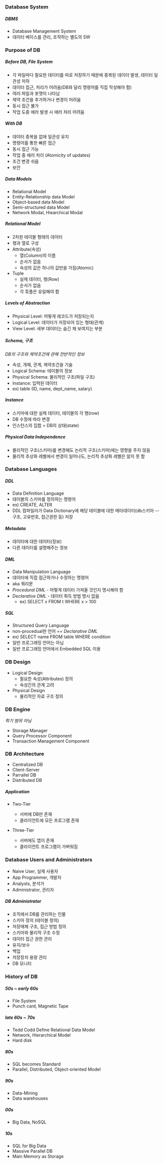 ### Database System

##### DBMS

- Database Management System
- 데이터 베이스를 관리, 조작하는 별도의 SW

### Purpose of DB

##### Before DB, File System

- 각 파일마다 필요한 데이터를 따로 저장하기 때문에 중복된 데이터 발생, 데이터 일관성 저하
- 데이터 접근, 처리가 어려움(DB와 달리 명령어를 직접 작성해야 함)
- 여러 파일과 포맷이 나타남
- 제약 조건을 추가하거나 변경이 어려움
- 동시 접근 불가
- 작업 도중 에러 발생 시 에러 처리 어려움

##### With DB

- 데이터 중복을 없애 일관성 유지
- 명령어를 통한 빠른 접근
- 동시 접근 가능
- 작업 중 에러 처리 (Atomicity of updates)
- 조건 변경 쉬움
- 보안

##### Data Models

- Relational Model
- Entity-Relationship data Model
- Object-based data Model
- Semi-structured data Model
- Network Modal, Hiearchical Modal

##### Relational Model

- 2차원 테이블 형태의 데이터
- 행과 열로 구성
- Attribute(속성)
  - 열(Column)의 이름
  - 순서가 없음
  - 속성의 값은 하나의 값만을 가짐(Atomic)
- Tuple
  - 실제 데이터, 행(Row)
  - 순서가 없음
  - 각 튜플은 유일해야 함

##### Levels of Abstraction

- Physical Level: 어떻게 레코드가 저장되는지
- Logical Level: 데이터가 저장되어 있는 형태(관계)
- View Level: 세부 데이터는 숨긴 채 보여지는 부분

##### Schema, 구조

_DB의 구조와 제약조건에 관해 전반적인 정보_

- 속성, 개체, 관계, 제약조건을 기술
- Logical Schema: 테이블의 정보
- Physical Schema: 물리적인 구조(파일 구조)
- Instance: 입력된 데이터
- ex) table (ID, name, dept_name, salary)

##### Instance

- 스키마에 대한 실제 데이터, 테이블의 각 행(row)
- DB 수정에 따라 변경
- 인스턴스의 집합 = DB의 상태(state)

##### Physical Data Independence

- 물리적인 구조(스키마)를 변경해도 논리적 구조(스키마)에는 영향을 주지 않음
- 물리적 추상화 레벨에서 변경이 일어나도, 논리적 추상화 레벨은 알지 못 함

### Database Languages

##### DDL

- Data Definition Language
- 테이블의 스키마를 정의하는 명령어
- ex) CREATE, ALTER
- DDL 컴파일러가 Data Dictionary에 해당 테이블에 대한 메타데이터(db스키마 -- 구조, 고유번호, 접근권한 등) 저장

##### Metadata

- 데이터에 대한 데이터(정보)
- 다른 데이터를 설명해주는 정보

##### DML

- Data Manipulation Language
- 데이터에 직접 접근하거나 수정하는 명령어
- aka 쿼리문
- _Procedural DML_ - 어떻게 데이터 가져올 것인지 명시해야 함
- _Declarative DML_ - 데이터 획득 방법 명시 없음
  - ex) SELECT x FROM t WHERE x > 100

##### SQL

- Structured Query Language
- non-procedual한 언어 == _Declarative DML_
- ex) SELECT name FROM table WHERE condition
- 일반 프로그래밍 언어는 아님
- 일반 프로그래밍 언어에서 Embedded SQL 이용

### DB Design

- Logical Design
  - 필요한 속성(Attributes) 정의
  - 속성간의 관계 고려
- Physical Design
  - 물리적인 자료 구조 정의

### DB Engine

_학기 범위 아님_

- Storage Manager
- Query Processor Component
- Transaction Management Component

### DB Architecture

- Centralized DB
- Client-Server
- Parrallel DB
- Distributed DB

##### Application

- Two-Tier

  - 서버에 DB만 존재
  - 클라이언트에 모든 프로그램 존재

- Three-Tier
  - 서버에도 앱이 존재
  - 클라이언트 프로그램이 가벼워짐

### Database Users and Administrators

- Naive User, 실제 사용자
- App Programmer, 개발자
- Analysts, 분석가
- Administrator, 관리자

##### DB Administrator

- 조직에서 DB를 관리하는 인물
- 스키마 정의 (테이블 정의)
- 저장매체 구조, 접근 방법 정의
- 스키마와 물리적 구조 수정
- 데이터 접근 권한 관리
- 유지/보수
- 백업
- 저장장치 용량 관리
- DB 모니터

### History of DB

##### 50s ~ early 60s

- File System
- Punch card, Magnetic Tape

##### late 60s ~ 70s

- Tedd Codd Define Relational Data Model
- Network, Hierarchical Model
- Hard disk

##### 80s

- SQL becomes Standard
- Parallel, Distributed, Object-oriented Model

##### 90s

- Data-Mining
- Data warehouses

##### 00s

- Big Data, NoSQL

##### 10s

- SQL for Big Data
- Massive Parallel DB
- Main Memory as Storage
